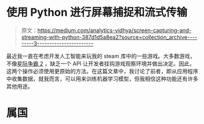 # 使用 Python 进行屏幕捕捉和流式传输

> 原文：<https://medium.com/analytics-vidhya/screen-capturing-and-streaming-with-python-387d1d5a8ea2?source=collection_archive---------3----------------------->

最近我一直在考虑开发人工智能来玩我的 steam 库中的一些游戏。大多数游戏，不像[星际争霸 2](https://github.com/deepmind/pysc2) ，缺乏一个 API 让开发者挂钩游戏观察环境并做出决定。因此，这两个操作必须使用更原始的方法。在这篇文章中，我讨论了前者，即从应用程序中收集数据，就我而言，可以用来训练机器学习模型，但我相信这种功能还有许多其他用途。

# 属国